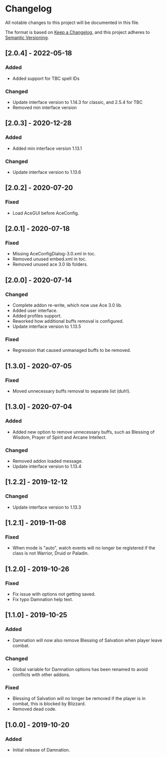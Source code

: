 # Changelog
All notable changes to this project will be documented in this file.

The format is based on [Keep a Changelog](https://keepachangelog.com/en/1.0.0/),
and this project adheres to [Semantic Versioning](https://semver.org/spec/v2.0.0.html).

## [2.0.4] - 2022-05-18
### Added
- Added support for TBC spell IDs

### Changed
- Update interface version to 1.14.3 for classic, and 2.5.4 for TBC
- Removed min interface version

## [2.0.3] - 2020-12-28
### Added
- Added min interface version 1.13.1

### Changed
- Update interface version to 1.13.6

## [2.0.2] - 2020-07-20
### Fixed
- Load AceGUI before AceConfig.

## [2.0.1] - 2020-07-18
### Fixed
- Missing AceConfigDialog-3.0.xml in toc.
- Removed unused embed.xml in toc.
- Removed unused ace 3.0 lib folders.

## [2.0.0] - 2020-07-14
### Changed
- Complete addon re-write, which now use Ace 3.0 lib.
- Added user interface.
- Added profiles support.
- Reworked how additional buffs removal is configured.
- Update interface version to 1.13.5

### Fixed
- Regression that caused unmanaged buffs to be removed.

## [1.3.0] - 2020-07-05
### Fixed
- Moved unnecessary buffs removal to separate list (duh!).

## [1.3.0] - 2020-07-04
### Added
- Added new option to remove unnecessary buffs, such as Blessing of Wisdom, Prayer of Spirit and Arcane Intellect.

### Changed
- Removed addon loaded message.
- Update interface version to 1.13.4

## [1.2.2] - 2019-12-12
### Changed
- Update interface version to 1.13.3

## [1.2.1] - 2019-11-08
### Fixed
- When mode is "auto", watch events will no longer be registered if the class is not Warrior, Druid or Paladin.

## [1.2.0] - 2019-10-26
### Fixed
- Fix issue with options not getting saved.
- Fix typo Damnation help text.

## [1.1.0] - 2019-10-25
### Added
- Damnation will now also remove Blessing of Salvation when player leave combat.

### Changed
- Global variable for Damnation options has been renamed to avoid conflicts with other addons.

### Fixed
- Blessing of Salvation will no longer be removed if the player is in combat, this is blocked by Blizzard.
- Removed dead code.

## [1.0.0] - 2019-10-20
### Added
- Initial release of Damnation.
